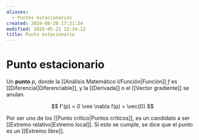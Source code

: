 ```yaml
---
aliases:
  - Puntos estacionarios
created: 2024-08-20 17:21:24
modified: 2025-05-21 12:34:12
title: Punto estacionario
---
```


# Punto estacionario

Un **punto** $p$, donde la [[Análisis Matemático I/Función|Función]] $f$ es [[Diferencial|Diferenciable]], y la [[Derivada]] o el [[Vector gradiente]] se anulan.

$$
f'(p) = 0 \vee \nabla f(p) = \vec{0}
$$

Por ser uno de los [[Punto crítico|Puntos críticos]], es un candidato a ser [[Extremo relativo|Extremo local]]. Si esto se cumple, se dice que el punto es un [[Extremo libre]].

